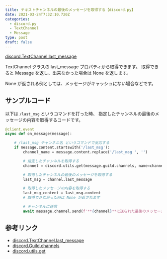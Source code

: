 ```yaml
---
title: テキストチャンネルの最後のメッセージを取得する【discord.py】
date: 2021-03-24T7:32:10.720Z
categories:
  - discord.py
  - TextChannel
  - Message
type: post
draft: false
---
```


[discord.TextChannel.last_message](https://discordpy.readthedocs.io/ja/latest/api.html#discord.TextChannel.last_message)

TextChannel クラスの last_message プロパティから取得できます。 取得できると Message を返し、出来なかった場合は None を返します。

None が返される例としては、メッセージがキャッシュにない場合などです。

## サンプルコード

以下は `/last_msg` というコマンドを打った時、
指定したチャンネルの最後のメッセージの内容を取得するコードです。

```python
@client.event
async def on_message(message):

    # /last_msg チャンネル名 というコマンドで反応する
    if message.content.startswith('/last_msg'):
        channel_name = message.content.replace('/last_msg ', '')

        # 指定したチャンネルを取得する
        channel = discord.utils.get(message.guild.channels, name=channel_name)

        # 取得したチャンネルの最後のメッセージを取得する
        last_msg = channel.last_message

        # 取得したメッセージの内容を取得する
        last_msg_content = last_msg.content
        # 取得できなかった時は None が返されます

        # チャンネルに送信
        await message.channel.send(f'**{channel}**に送られた最後のメッセージ : {last_msg_content}')
```

## 参考リンク
 - [discord.TextChannel.last_message](https://discordpy.readthedocs.io/ja/latest/api.html#discord.TextChannel.last_message)
 - [discord.Guild.channels](https://discordpy.readthedocs.io/ja/latest/api.html?highlight=message#discord.Guild.channels)
 - [discord.utils.get](https://discordpy.readthedocs.io/ja/latest/api.html#discord.utils.get)